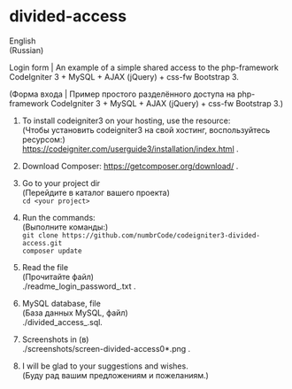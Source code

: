 # divided-access
English  
(Russian)

Login form | An example of a simple shared access to the php-framework CodeIgniter 3 + MySQL + AJAX (jQuery) + css-fw Bootstrap 3.

(Форма входа | Пример простого разделённого доступа на php-framework CodeIgniter 3 + MySQL + AJAX (jQuery) +  css-fw Bootstrap 3.)

1. To install codeigniter3 on your hosting, use the resource:  
(Чтобы установить codeigniter3 на свой хостинг, воспользуйтесь ресурсом:)  
https://codeigniter.com/userguide3/installation/index.html .

2. Download Composer: https://getcomposer.org/download/ .

3. Go to your project dir  
(Перейдите в каталог вашего проекта)  
`cd <your project>`

4. Run the commands:  
(Выполните команды:)  
`git clone https://github.com/numbrCode/codeigniter3-divided-access.git`    
`composer update`

5. Read the file  
(Прочитайте файл)  
./readme_login_password_.txt .

6. MySQL database, file  
(База данных MySQL, файл)  
./divided_access_.sql.

7. Screenshots in (в)  
./screenshots/screen-divided-access0*.png .

8. I will be glad to your suggestions and wishes.  
(Буду рад вашим предложениям и пожеланиям.)
